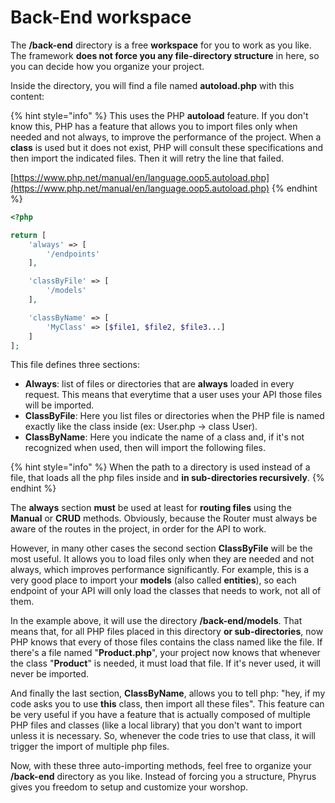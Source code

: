 # Back-End workspace

The **/back-end** directory is a free **workspace** for you to work as you like. The framework **does not force you any file-directory structure** in here, so you can decide how you organize your project.

Inside the directory, you will find a file named **autoload.php** with this content:

{% hint style="info" %}
This uses the PHP **autoload** feature. If you don't know this, PHP has a feature that allows you to import files only when needed and not always, to improve the performance of the project. When a **class** is used but it does not exist, PHP will consult these specifications and then import the indicated files. Then it will retry the line that failed.

[https://www.php.net/manual/en/language.oop5.autoload.php](https://www.php.net/manual/en/language.oop5.autoload.php)
{% endhint %}

```php
<?php

return [
    'always' => [
        '/endpoints'
    ],

    'classByFile' => [
        '/models'
    ],

    'classByName' => [
        'MyClass' => [$file1, $file2, $file3...]
    ]
];
```

This file defines three sections:

* **Always**: list of files or directories that are **always** loaded in every request. This means that everytime that a user uses your API those files will be imported.
* **ClassByFile**: Here you list files or directories when the PHP file is named exactly like the class inside (ex: User.php -> class User).
* **ClassByName**: Here you indicate the name of a class and, if it's not recognized when used, then will import the following files.

{% hint style="info" %}
When the path to a directory is used instead of a file, that loads all the php files inside and **in sub-directories recursively**.
{% endhint %}

The **always** section **must** be used at least for **routing files** using the **Manual** or **CRUD** methods. Obviously, because the Router must always be aware of the routes in the project, in order for the API to work.

However, in many other cases the second section **ClassByFile** will be the most useful. It allows you to load files only when they are needed and not always, which improves performance significantly. For example, this is a very good place to import your **models** (also called **entities**), so each endpoint of your API will only load the classes that needs to work, not all of them.

In the example above, it will use the directory **/back-end/models**. That means that, for all PHP files placed in this directory **or sub-directories**, now PHP knows that every of those files contains the class named like the file. If there's a file named "**Product.php**", your project now knows that whenever the class "**Product**" is needed, it must load that file. If it's never used, it will never be imported.

And finally the last section, **ClassByName**, allows you to tell php: "hey, if my code asks you to use **this** class, then import all these files". This feature can be very useful if you have a feature that is actually composed of multiple PHP files and classes (like a local library) that you don't want to import unless it is necessary. So, whenever the code tries to use that class, it will trigger the import of multiple php files.

Now, with these three auto-importing methods, feel free to organize your **/back-end** directory as you like. Instead of forcing you a structure, Phyrus gives you freedom to setup and customize your worshop.

